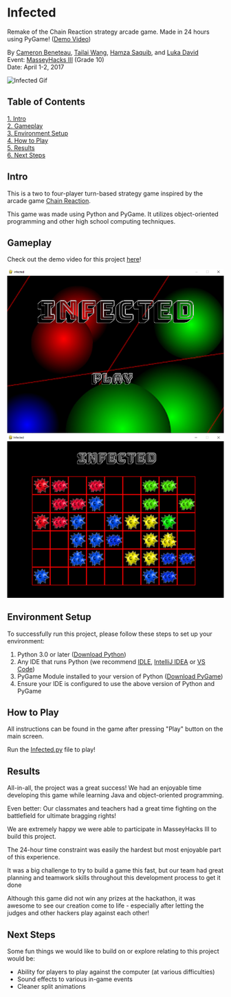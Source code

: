 # Infected

Remake of the Chain Reaction strategy arcade game. Made in 24 hours using PyGame! ([Demo Video](https://youtu.be/7iWkoGkyd_Y))

By [Cameron Beneteau](https://github.com/CameronBeneteau), [Tailai Wang](https://github.com/tailaiwang), [Hamza Saquib](https://github.com/hamzasaqib890), and [Luka David](https://github.com/LukaDavid04)  
Event: [MasseyHacks III](https://mh3.masseyhacks.ca/) (Grade 10)  
Date: April 1-2, 2017

![Infected Gif](screenshots/InfectedGif.gif)

## Table of Contents
[1. Intro](#Intro)  
[2. Gameplay](#Gameplay)  
[3. Environment Setup](#Environment-Setup)  
[4. How to Play](#How-to-Play)  
[5. Results](#Results)  
[6. Next Steps](#Next-Steps)

## Intro

This is a two to four-player turn-based strategy game inspired by the arcade game [Chain Reaction](https://apps.apple.com/us/app/chain-reaction-pro-bombs/id993527516).

This game was made using Python and PyGame. It utilizes object-oriented programming and other high school computing techniques.

## Gameplay

Check out the demo video for this project [here](https://youtu.be/7iWkoGkyd_Y)!

![Infected Main](screenshots/InfectedMain.png)  
![Infected Game](screenshots/InfectedGame.png)

## Environment Setup

To successfully run this project, please follow these steps to set up your environment:

1. Python 3.0 or later ([Download Python](https://www.python.org/downloads/))
2. Any IDE that runs Python (we recommend [IDLE](https://www.python.org/downloads/), [IntelliJ IDEA](https://www.jetbrains.com/idea/) or [VS Code](https://code.visualstudio.com/download))
3. PyGame Module installed to your version of Python ([Download PyGame](https://www.python.org/downloads/))
4. Ensure your IDE is configured to use the above version of Python and PyGame

## How to Play

All instructions can be found in the game after pressing "Play" button on the main screen.

Run the [Infected.py](Infected.py) file to play!

## Results

All-in-all, the project was a great success! We had an enjoyable time developing this game while learning Java and object-oriented programming.

Even better: Our classmates and teachers had a great time fighting on the battlefield for ultimate bragging rights!

We are extremely happy we were able to participate in MasseyHacks III to build this project.

The 24-hour time constraint was easily the hardest but most enjoyable part of this experience.

It was a big challenge to try to build a game this fast, but our team had great planning and teamwork skills throughout this development process to get it done

Although this game did not win any prizes at the hackathon, it was awesome to see our creation come to life - especially after letting the judges and other hackers play against each other!

## Next Steps
Some fun things we would like to build on or explore relating to this project would be:

- Ability for players to play against the computer (at various difficulties)
- Sound effects to various in-game events
- Cleaner split animations